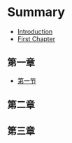 # Summary

* [Introduction](README.md)
* [First Chapter](chapter1.md)

## 第一章

* [第一节](di-yi-zhang/di-yi-jie.md)

## 第二章

## 第三章

